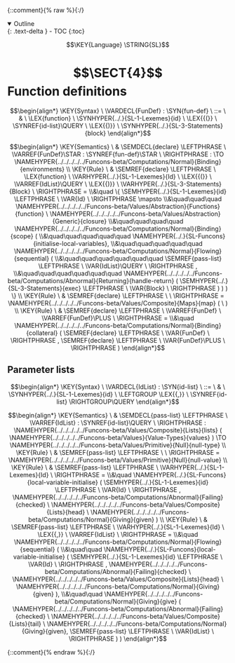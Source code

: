 {::comment}{% raw %}{:/}
<details open markdown="block">
  <summary>
    Outline
  </summary>
  {: .text-delta }
- TOC
{:toc}
</details>

$$\KEY{Language} \STRING{SL}$$

# $$\SECT{4}$$ Function definitions
           


$$\begin{align*}
  \KEY{Syntax} \
    \VARDECL{FunDef} : \SYN{fun-def}
      \ ::= \ & \
      \LEX{function} \ \SYNHYPER{../.}{SL-1-Lexemes}{id} \ \LEX{{(}} \ \SYNREF{id-list}\QUERY \ \LEX{{)}} \ \SYNHYPER{../.}{SL-3-Statements}{block}
\end{align*}$$

$$\begin{align*}
  \KEY{Semantics} \
  & \SEMDECL{declare} \LEFTPHRASE \ \VARREF{FunDef}\STAR : \SYNREF{fun-def}\STAR \ \RIGHTPHRASE  
    :  \TO \NAMEHYPER{../../../../../Funcons-beta/Computations/Normal}{Binding}{environments} 
\\
  \KEY{Rule} \
    & \SEMREF{declare} \LEFTPHRASE \
                            \LEX{function} \ \VARHYPER{../.}{SL-1-Lexemes}{Id} \ \LEX{{(}} \ \VARREF{IdList}\QUERY \ \LEX{{)}} \ \VARHYPER{../.}{SL-3-Statements}{Block} \
                          \RIGHTPHRASE  = \\&\quad
      \{ \SEMHYPER{../.}{SL-1-Lexemes}{id} \LEFTPHRASE \
                               \VAR{Id} \
                             \RIGHTPHRASE  \mapsto \\&\quad\quad\quad
           \NAMEHYPER{../../../../../Funcons-beta/Values/Abstraction}{Functions}{function} \ 
             \NAMEHYPER{../../../../../Funcons-beta/Values/Abstraction}{Generic}{closure} \\&\quad\quad\quad\quad 
               \NAMEHYPER{../../../../../Funcons-beta/Computations/Normal}{Binding}{scope}
                 ( \\&\quad\quad\quad\quad\quad \NAMEHYPER{../.}{SL-Funcons}{initialise-local-variables}, \\&\quad\quad\quad\quad\quad
                        \NAMEHYPER{../../../../../Funcons-beta/Computations/Normal}{Flowing}{sequential}
                         ( \\&\quad\quad\quad\quad\quad\quad \SEMREF{pass-list} \LEFTPHRASE \
                                                     \VAR{IdList}\QUERY \
                                                   \RIGHTPHRASE , \\&\quad\quad\quad\quad\quad\quad
                                \NAMEHYPER{../../../../../Funcons-beta/Computations/Abnormal}{Returning}{handle-return}
                                 (  \SEMHYPER{../.}{SL-3-Statements}{exec} \LEFTPHRASE \
                                                             \VAR{Block} \
                                                           \RIGHTPHRASE  ) ) ) \}
\\
  \KEY{Rule} \
    & \SEMREF{declare} \LEFTPHRASE \
                             \
                          \RIGHTPHRASE  = 
      \NAMEHYPER{../../../../../Funcons-beta/Values/Composite}{Maps}{map}
        (   \  )
\\
  \KEY{Rule} \
    & \SEMREF{declare} \LEFTPHRASE \
                            \VARREF{FunDef} \ \VARREF{FunDef}\PLUS \
                          \RIGHTPHRASE  = \\&\quad
      \NAMEHYPER{../../../../../Funcons-beta/Computations/Normal}{Binding}{collateral}
        (  \SEMREF{declare} \LEFTPHRASE \
                                    \VAR{FunDef} \
                                  \RIGHTPHRASE , 
               \SEMREF{declare} \LEFTPHRASE \
                                    \VAR{FunDef}\PLUS \
                                  \RIGHTPHRASE  )
\end{align*}$$

## Parameter lists
               


$$\begin{align*}
  \KEY{Syntax} \
    \VARDECL{IdList} : \SYN{id-list}
      \ ::= \ & \
      \SYNHYPER{../.}{SL-1-Lexemes}{id} \ \LEFTGROUP \LEX{{,}} \ \SYNREF{id-list} \RIGHTGROUP\QUERY
\end{align*}$$

$$\begin{align*}
  \KEY{Semantics} \
  & \SEMDECL{pass-list} \LEFTPHRASE \ \VARREF{IdList} : \SYNREF{id-list}\QUERY \ \RIGHTPHRASE  
    : \NAMEHYPER{../../../../../Funcons-beta/Values/Composite}{Lists}{lists}
        (  \NAMEHYPER{../../../../../Funcons-beta/Values}{Value-Types}{values} ) \TO \NAMEHYPER{../../../../../Funcons-beta/Values/Primitive}{Null}{null-type} 
\\
  \KEY{Rule} \
    & \SEMREF{pass-list} \LEFTPHRASE \
                             \
                          \RIGHTPHRASE  = 
      \NAMEHYPER{../../../../../Funcons-beta/Values/Primitive}{Null}{null-value}
\\
  \KEY{Rule} \
    & \SEMREF{pass-list} \LEFTPHRASE \
                            \VARHYPER{../.}{SL-1-Lexemes}{Id} \
                          \RIGHTPHRASE  = \\&\quad
      \NAMEHYPER{../.}{SL-Funcons}{local-variable-initialise}
        (  \SEMHYPER{../.}{SL-1-Lexemes}{id} \LEFTPHRASE \
                                    \VAR{Id} \
                                  \RIGHTPHRASE , 
               \NAMEHYPER{../../../../../Funcons-beta/Computations/Abnormal}{Failing}{checked} \ 
                \NAMEHYPER{../../../../../Funcons-beta/Values/Composite}{Lists}{head} \ 
                  \NAMEHYPER{../../../../../Funcons-beta/Computations/Normal}{Giving}{given} )
\\
  \KEY{Rule} \
    & \SEMREF{pass-list} \LEFTPHRASE \
                            \VARHYPER{../.}{SL-1-Lexemes}{Id} \ \LEX{{,}} \ \VARREF{IdList} \
                          \RIGHTPHRASE  = \\&\quad
      \NAMEHYPER{../../../../../Funcons-beta/Computations/Normal}{Flowing}{sequential}
        ( \\&\quad\quad \NAMEHYPER{../.}{SL-Funcons}{local-variable-initialise}
                (  \SEMHYPER{../.}{SL-1-Lexemes}{id} \LEFTPHRASE \
                                            \VAR{Id} \
                                          \RIGHTPHRASE , 
                       \NAMEHYPER{../../../../../Funcons-beta/Computations/Abnormal}{Failing}{checked} \ 
                        \NAMEHYPER{../../../../../Funcons-beta/Values/Composite}{Lists}{head} \ 
                          \NAMEHYPER{../../../../../Funcons-beta/Computations/Normal}{Giving}{given} ), \\&\quad\quad
               \NAMEHYPER{../../../../../Funcons-beta/Computations/Normal}{Giving}{give}
                (  \NAMEHYPER{../../../../../Funcons-beta/Computations/Abnormal}{Failing}{checked} \ 
                        \NAMEHYPER{../../../../../Funcons-beta/Values/Composite}{Lists}{tail} \ 
                          \NAMEHYPER{../../../../../Funcons-beta/Computations/Normal}{Giving}{given}, 
                       \SEMREF{pass-list} \LEFTPHRASE \
                                            \VAR{IdList} \
                                          \RIGHTPHRASE  ) )
\end{align*}$$


[Funcons-beta]: /CBS-beta/math/Funcons-beta
  "FUNCONS-BETA"
[Unstable-Funcons-beta]: /CBS-beta/math/Unstable-Funcons-beta
  "UNSTABLE-FUNCONS-BETA"
[Languages-beta]: /CBS-beta/math/Languages-beta
  "LANGUAGES-BETA"
[Unstable-Languages-beta]: /CBS-beta/math/Unstable-Languages-beta
  "UNSTABLE-LANGUAGES-BETA"
[CBS-beta]: /CBS-beta
  "CBS-BETA"
[SL-4-Definitions.cbs]: https://github.com/plancomps/CBS-beta/blob/master/Languages-beta/SL/SL-cbs/SL/SL-4-Definitions/SL-4-Definitions.cbs
  "CBS SOURCE FILE ON GITHUB"
[PLAIN]: /CBS-beta/docs/Languages-beta/SL/SL-cbs/SL/SL-4-Definitions
  "CBS SOURCE WEB PAGE"
 [PRETTY]: /CBS-beta/math/Languages-beta/SL/SL-cbs/SL/SL-4-Definitions
  "CBS-KATEX WEB PAGE"
[PDF]: /CBS-beta/math/Languages-beta/SL/SL-cbs/SL/SL-4-Definitions/SL-4-Definitions.pdf
  "CBS-LATEX PDF FILE"
[PLanCompS Project]: https://plancomps.github.io
  "PROGRAMMING LANGUAGE COMPONENTS AND SPECIFICATIONS PROJECT HOME PAGE"
{::comment}{% endraw %}{:/}

